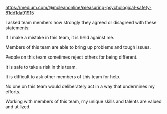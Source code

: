 https://medium.com/@mcleanonline/measuring-psychological-safety-81dd1da91915

I asked team members how strongly they agreed or disagreed with these statements:

If I make a mistake in this team, it is held against me.

Members of this team are able to bring up problems and tough issues.

People on this team sometimes reject others for being different.

It is safe to take a risk in this team.

It is difficult to ask other members of this team for help.

No one on this team would deliberately act in a way that undermines my efforts.

Working with members of this team, my unique skills and talents are valued and utilized.
